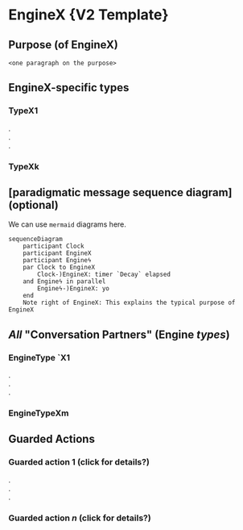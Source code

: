 # EngineX {V2 Template}

## Purpose (of EngineX)

`<one paragraph on the purpose>`

## EngineX-specific types

### TypeX1 

.  
.  
.  

### TypeXk

## [paradigmatic message sequence diagram] (optional)

We can use `mermaid` diagrams here.

```mermaid
sequenceDiagram
    participant Clock
    participant EngineX
    participant Engineϟ
    par Clock to EngineX
        Clock-)EngineX: timer `Decay` elapsed
    and Engineϟ in parallel
        Engineϟ-)EngineX: yo
    end
	Note right of EngineX: This explains the typical purpose of EngineX
```

## _All_ "Conversation Partners" (Engine _types_)

### EngineType `X1

.  
.  
.  


### EngineTypeXm


## Guarded Actions

### Guarded action $1$ (click for details?)

.  
.  
.  

### Guarded action $n$ (click for details?)
